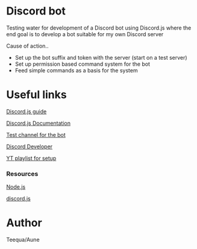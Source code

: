 # Discord bot

Testing water for development of a Discord bot using Discord.js where the end goal is to develop a bot suitable for my own Discord server

Cause of action.. <br/>
<ul>
  <li> Set up the bot suffix and token with the server (start on a test server)</li>
  <li> Set up permission based command system for the bot </li>
  <li> Feed simple commands as a basis for the system </li>
</ul>

<h1> Useful links </h1>

<a href="https://discordjs.guide/"> Discord.js guide </a>

<a href="https://discord.js.org/#/docs/main/stable/general/welcome" > Discord.js Documentation </a>

<a href="https://discord.gg/KJkKb2u" > Test channel for the bot </a>

<a href="https://discordapp.com/developers/applications/686348689438277797/bot"> Discord Developer </a>

<a href="https://www.youtube.com/watch?v=Q03akWZkjZ8&list=PLm2hXbDAZv13tqx5I9eNJO7Y2XKa-3VDf"> YT playlist for setup </a>

### Resources

[Node.js](https://nodejs.org/en/)

[discord.js](https://www.npmjs.com/package/discord.js)

# Author

Teequa/Aune
